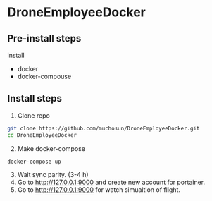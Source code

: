 # DroneEmployeeDocker

## Pre-install steps 

install 

* docker
* docker-compouse

## Install steps

1. Clone repo

```bash
git clone https://github.com/muchosun/DroneEmployeeDocker.git
cd DroneEmployeeDocker
```
2. Make docker-compose

```bash
docker-compose up
```
3. Wait sync parity. (3-4 h)
4. Go to http://127.0.0.1:9000 and create new account for portainer.
5. Go to http://127.0.0.1:9000 for watch simualtion of flight.
